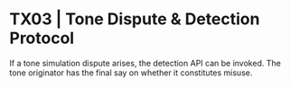 # TX03 | Tone Dispute & Detection Protocol

If a tone simulation dispute arises, the detection API can be invoked. The tone originator has the final say on whether it constitutes misuse.
